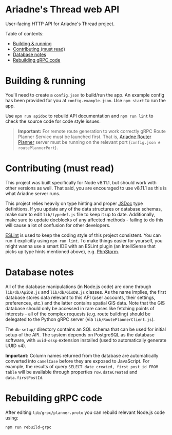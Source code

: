 # Ariadne's Thread web API

User-facing HTTP API for Ariadne's Thread project.

Table of contents:

- [Building & running](#building---running)
- [Contributing (must read)](#contributing--must-read-)
- [Database notes](#database-notes)
- [Rebuilding gRPC code](#rebuilding-grpc-code)

# Building & running

You'll need to create a `config.json` to build/run the app. An example config has been provided for you at `config.example.json`. Use `npm start` to run the app.

Use `npm run apidoc` to rebuild API documentation and `npm run lint` to check the source code for code style issues.

> **Important:** For remote route generation to work correctly gRPC Route Planner Service must be launched first. That is, [Ariadne Router Planner](https://github.com/ariadnes-thread/ariadne-route-planner) server must be running on the relevant port (`config.json # routePlannerPort`).

# Contributing (must read)

This project was built specifically for Node v8.11.1, but should work with other versions as well. That said, you are encouraged to use v8.11.1 as this is what Ariadne server runs.

This project relies heavily on type hinting and proper [JSDoc](http://usejsdoc.org/) type definitions. If you update any of the data structures or database schemas, make sure to edit `lib/typedef.js` file to keep it up to date. Additionally, make sure to update docblocks of any affected methods - failing to do this will cause a lot of confusion for other developers.

[ESLint](https://eslint.org/) is used to keep the coding style of this project consistent. You can run it explicitly using `npm run lint`. To make things easier for yourself, you might wanna use a smart IDE with an ESLint plugin (an IntelliSense that picks up type hints mentioned above), e.g. [PhpStorm](https://www.jetbrains.com/phpstorm/).   

# Database notes

All of the database manipulations (in Node.js code) are done through `lib/db/ApiDB.js` and `lib/db/GisDB.js` classes. As the name implies, the first database stores data relevant to this API (user accounts, their settings, preferences, etc.) and the latter contains spatial GIS data. Note that the GIS database should only be accessed in rare cases like fetching points of interests - all of the complex requests (e.g. route building) should be delegated to the Python gRPC server (via `lib/RoutePlannerClient.js`).

The `db-setup/` directory contains an SQL schema that can be used for initial setup of the API. The system depends on PostgreSQL as the database software, with `uuid-ossp` extension installed (used to automatically generate UUID v4).

**Important:** Column names returned from the database are automatically converted into `camelCase` before they are exposed to JavaScript. For example, the results of query `SELECT date_created, first_post_id FROM table` will be available through properties `row.dateCreated` and `data.firstPostId`.

# Rebuilding gRPC code

After editing `lib/grpc/planner.proto` you can rebuild relevant Node.js code using:

```bash
npm run rebuild-grpc
```


